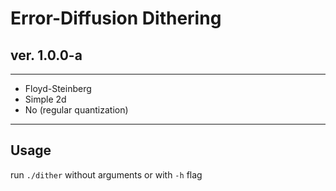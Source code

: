 # Error-Diffusion Dithering
## ver. 1.0.0-a

---

- Floyd-Steinberg
- Simple 2d
- No (regular quantization)

---

## Usage

run `./dither` without arguments or with `-h` flag